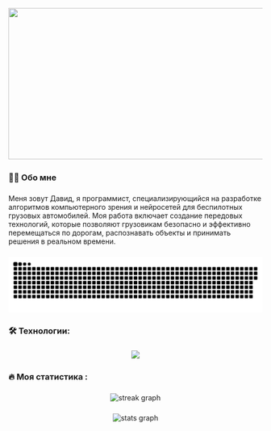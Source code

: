 <br clear="both">

<div align="center">
  <img height="300" width="600" src="https://media1.tenor.com/m/pn93ouQBtiIAAAAd/hlpx193.gif"  />
</div>

###

<h3 align="left">👩‍💻  Обо мне</h3>

###

<p align="left">Меня зовут Давид, я программист, специализирующийся на разработке алгоритмов компьютерного зрения и нейросетей для беспилотных грузовых автомобилей. Моя работа включает создание передовых технологий, которые позволяют грузовикам безопасно и эффективно перемещаться по дорогам, распознавать объекты и принимать решения в реальном времени.</p>

###

<p align="center">
 <img width="600" src="github-snake.svg" alt="snake"/>
</p>

###

<h3 align="left">🛠 Технологии:</h3>

###

<p align="center">
  <a href="https://skillicons.dev">
    <img src="https://skillicons.dev/icons?i=git,docker,cpp,clion,cmake,gitlab,ai,vim,linux,opencv,pycharm,py,pytorch,ros,sklearn,tensorflow,ubuntu,vscode," />
  </a>
</p>

###

<h3 align="left">🔥   Моя статистика :</h3>

###

<div align="center">
  <img src="https://streak-stats.demolab.com?user=DavidDomchenkov&locale=en&mode=daily&theme=dark&hide_border=false&border_radius=5&order=3" height="220" alt="streak graph"  />
</div>

###

<div align="center">
  <img src="https://github-readme-stats.vercel.app/api?username=DavidDomchenkov&hide_title=false&hide_rank=false&show_icons=true&include_all_commits=true&count_private=true&disable_animations=false&theme=dracula&locale=en&hide_border=false&order=1" height="150" alt="stats graph"  />
</div>


